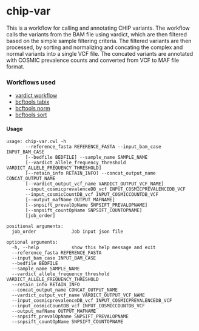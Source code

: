 # chip-var
This is a workflow for calling and annotating CHIP variants. 
The workflow calls the variants from the BAM file using vardict, which are then filtered based on the simple sample filtering criteria. The filtered variants are then processed, by sorting and normalizing and concating the complex and normal variants into a single VCF file. The concated variants are annotated with COSMIC prevalence counts and converted from VCF to MAF file format. 



### Workflows used

- [vardict workflow](https://msk-access.gitbook.io/subworkflows/)
- [bcftools tabix](https://msk-access.gitbook.io/command-line-tools-cwl/bcftools_1.15.1/)
- [bcftools norm](https://msk-access.gitbook.io/command-line-tools-cwl/bcftools_1.15.1/)
- [bcftools sort](https://msk-access.gitbook.io/command-line-tools-cwl/bcftools_1.15.1/)

#### Usage

```shell
usage: chip-var.cwl -h
       --reference_fasta REFERENCE_FASTA --input_bam_case INPUT_BAM_CASE
       [--bedfile BEDFILE] --sample_name SAMPLE_NAME
       [--vardict_allele_frequency_threshold VARDICT_ALLELE_FREQUENCY_THRESHOLD]
       [--retain_info RETAIN_INFO] --concat_output_name CONCAT_OUTPUT_NAME
       [--vardict_output_vcf_name VARDICT_OUTPUT_VCF_NAME]
       --input_cosmicprevalenceDB_vcf INPUT_COSMICPREVALENCEDB_VCF
       --input_cosmicCountDB_vcf INPUT_COSMICCOUNTDB_VCF
       [--output_mafName OUTPUT_MAFNAME]
       [--snpsift_prevalOpName SNPSIFT_PREVALOPNAME]
       [--snpsift_countOpName SNPSIFT_COUNTOPNAME]
       [job_order]

positional arguments:
  job_order             Job input json file

optional arguments:
  -h, --help            show this help message and exit
  --reference_fasta REFERENCE_FASTA
  --input_bam_case INPUT_BAM_CASE
  --bedfile BEDFILE
  --sample_name SAMPLE_NAME
  --vardict_allele_frequency_threshold VARDICT_ALLELE_FREQUENCY_THRESHOLD
  --retain_info RETAIN_INFO
  --concat_output_name CONCAT_OUTPUT_NAME
  --vardict_output_vcf_name VARDICT_OUTPUT_VCF_NAME
  --input_cosmicprevalenceDB_vcf INPUT_COSMICPREVALENCEDB_VCF
  --input_cosmicCountDB_vcf INPUT_COSMICCOUNTDB_VCF
  --output_mafName OUTPUT_MAFNAME
  --snpsift_prevalOpName SNPSIFT_PREVALOPNAME
  --snpsift_countOpName SNPSIFT_COUNTOPNAME
```

